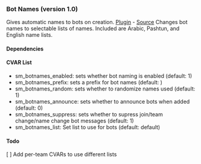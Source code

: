 ### Bot Names (version 1.0)
Gives automatic names to bots on creation.
[Plugin](plugins/botnames.smx?raw=true) - [Source](scripting/botnames.sp)
Changes bot names to selectable lists of names. Included are Arabic, Pashtun, and English name lists.
#### Dependencies
#### CVAR List
 * sm_botnames_enabled: sets whether bot naming is enabled (default: 1)
 * sm_botnames_prefix: sets a prefix for bot names  (default: )
 * sm_botnames_random: sets whether to randomize names used (default: 1)
 * sm_botnames_announce: sets whether to announce bots when added (default: 0)
 * sm_botnames_suppress: sets whether to supress join/team change/name change bot messages (default: 1)
 * sm_botnames_list: Set list to use for bots (default: default)
#### Todo
[ ] Add per-team CVARs to use different lists
